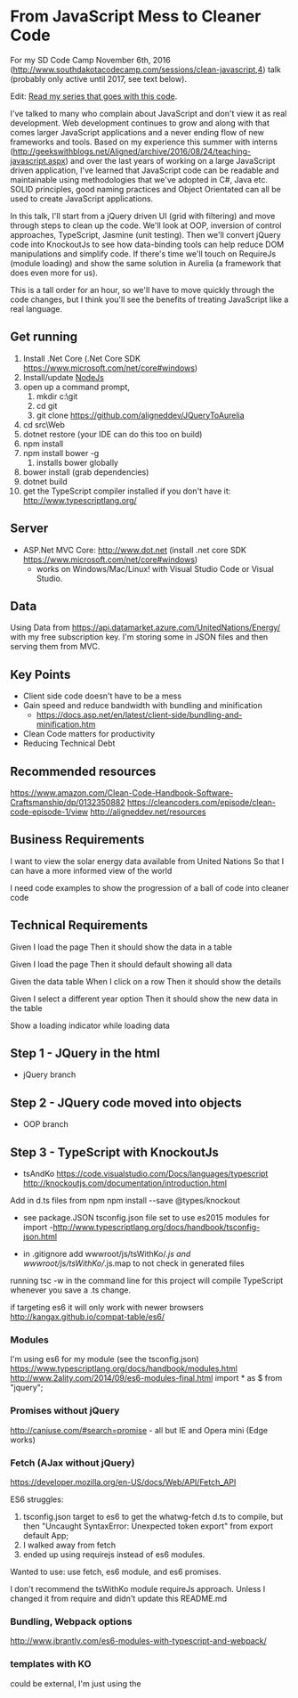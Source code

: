 # From JavaScript Mess to Cleaner Code

For my SD Code Camp November 6th, 2016 (http://www.southdakotacodecamp.com/sessions/clean-javascript,4) talk (probably only active until 2017, see text below).

Edit: [Read my series that goes with this code](http://www.aligneddev.net/blog/2016/JavaScript-Mess-To-CleanerCode-Intro-And-Step-1/).

I've talked to many who complain about JavaScript and don't view it as real development. Web development continues to grow and along with that comes larger JavaScript applications and a never ending flow of new frameworks and tools. Based on my experience this summer with interns (http://geekswithblogs.net/Aligned/archive/2016/08/24/teaching-javascript.aspx) and over the last years of working on a large JavaScript driven application, I've learned that JavaScript code can be readable and maintainable using methodologies that we've adopted in C#, Java etc. SOLID principles, good naming practices and Object Orientated can all be used to create JavaScript applications.

In this talk, I'll start from a jQuery driven UI (grid with filtering) and move through steps to clean up the code. We'll look at OOP, inversion of control approaches, TypeScript, Jasmine (unit testing). Then we'll convert jQuery code into KnockoutJs to see how data-binding tools can help reduce DOM manipulations and simplify code. If there's time we'll touch on RequireJs (module loading) and show the same solution in Aurelia (a framework that does even more for us).

This is a tall order for an hour, so we'll have to move quickly through the code changes, but I think you'll see the benefits of treating JavaScript like a real language.

## Get running

 1. Install .Net Core  (.Net Core SDK https://www.microsoft.com/net/core#windows)
 1. Install/update [NodeJs](http://www.nodejs.org)
 1. open up a command prompt,
    1. mkdir c:\git
    1. cd git
    1. git clone https://github.com/aligneddev/JQueryToAurelia
 1. cd src\Web
 1. dotnet restore (your IDE can do this too on build)
 1. npm install
 1. npm install bower -g
    1. installs bower globally
 1. bower install (grab dependencies)
 1. dotnet build
 1. get the TypeScript compiler installed if you don't have it: http://www.typescriptlang.org/

## Server

* ASP.Net MVC Core: http://www.dot.net (install .net core SDK https://www.microsoft.com/net/core#windows)
  * works on Windows/Mac/Linux! with Visual Studio Code or Visual Studio.

## Data

Using Data from https://api.datamarket.azure.com/UnitedNations/Energy/ with my free subscription key. I'm storing some in JSON files and then serving them from MVC.

## Key Points

* Client side code doesn't have to be a mess
* Gain speed and reduce bandwidth with bundling and minification
  * https://docs.asp.net/en/latest/client-side/bundling-and-minification.htm
* Clean Code matters for productivity
* Reducing Technical Debt

## Recommended resources

https://www.amazon.com/Clean-Code-Handbook-Software-Craftsmanship/dp/0132350882
https://cleancoders.com/episode/clean-code-episode-1/view
http://aligneddev.net/resources

## Business Requirements

I want to view the solar energy data available from United Nations
So that I can have a more informed view of the world

I need code examples to show the progression of a ball of code into cleaner code

## Technical Requirements

Given I load the page
Then it should show the data in a table

Given I load the page
Then it should default showing all data

Given the data table
When I click on a row
Then it should show the details

Given I select a different year option
Then it should show the new data in the table

Show a loading indicator while loading data


## Step 1 - JQuery in the html

* jQuery branch

## Step 2 - JQuery code moved into objects

* OOP branch

## Step 3 - TypeScript with KnockoutJs

* tsAndKo
 https://code.visualstudio.com/Docs/languages/typescript
 http://knockoutjs.com/documentation/introduction.html

Add in d.ts files from npm npm install --save @types/knockout

* see package.JSON
 tsconfig.json file set to use es2015 modules for import
  -http://www.typescriptlang.org/docs/handbook/tsconfig-json.html

* in .gitignore add wwwroot/js/tsWithKo/*.js and wwwroot/js/tsWithKo/*.js.map to not check in generated files

 running tsc -w in the command line for this project will compile TypeScript whenever you save a .ts change.

if targeting es6 it will only work with newer browsers
  http://kangax.github.io/compat-table/es6/

### Modules

I'm using es6 for my module (see the tsconfig.json)
https://www.typescriptlang.org/docs/handbook/modules.html
http://www.2ality.com/2014/09/es6-modules-final.html
import * as $ from "jquery";

### Promises without jQuery

http://caniuse.com/#search=promise - all but IE and Opera mini (Edge works)

### Fetch (AJax without jQuery)

https://developer.mozilla.org/en-US/docs/Web/API/Fetch_API

ES6 struggles:

 1. tsconfig.json target to es6 to get the whatwg-fetch d.ts to compile, but then "Uncaught SyntaxError: Unexpected token export" from export default App;
 1. I walked away from fetch
 1. ended up using requirejs instead of es6 modules.


Wanted to use:
use fetch, es6 module, and es6 promises.

I don't recommend the tsWithKo module requireJs approach. Unless I changed it from require and didn't update this README.md


### Bundling, Webpack options

http://www.jbrantly.com/es6-modules-with-typescript-and-webpack/

### templates with KO

could be external, I'm just using the <script type="text/template">
https://github.com/rniemeyer/knockout-amd-helpers
get the html file and place it in the DOm

computed : rowVmToShowDetailsFor
with console.log to see when it computes


## Step 4-1: Aurelia

This was my oportunity to stop just reading about Aurelia to actually building something with it.
src/aurelia/EnergyWebAurelia
started from the http://aurelia.io
https://github.com/aurelia/skeleton-navigation

* I used AspNetCore TypeScript using gulp
* wanted to AspNetCore and webpack for fun, but… https://github.com/aurelia/skeleton-navigation/issues/703

Follow the README there for getting going
jspm install
npm install

gulp build (move from src to dist)
or gulp watch

dotnet restore
dotnet build
should be enough to get it running on http://localhost:5000

## Step 4-2: AngularJS 2.0

## Step 6-2: ReactJs/Flux/Redux (someday)

[Scott has done a version of this in React and Redux](https://github.com/ComradeCow/solar-energy-react-demo)

## Step 7: Aurelia with https://github.com/aspnet/JavaScriptServices/
